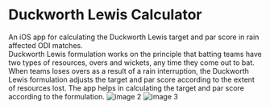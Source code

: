 # Duckworth Lewis Calculator
An iOS app for calculating the Duckworth Lewis target and par score in rain affected ODI matches. <br>
Duckworth Lewis formulation works on the principle that batting teams have two types of resources, overs and wickets, any time they come out to bat. When teams loses overs as a result of a rain interruption, the Duckworth Lewis formulation adjusts the target and par score according to the extent of resources lost. The app helps in calculating the target and par score according to the formulation.
![image 2](https://github.com/sachitanilkumar/DLCalc/blob/master/image_2.png)
![image 3](https://github.com/sachitanilkumar/DLCalc/blob/master/image_3.png)
